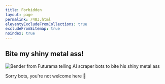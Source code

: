 ```yaml
---
title: Forbidden
layout: page
permalink: /403.html
eleventyExcludeFromCollections: true
excludeFromSitemap: true
noindex: true
---
```


## Bite my shiny metal ass!

![Bender from Futurama telling AI scraper bots to bite his shiny metal ass](/assets/images/template/bender-bite-my-shiny-metal.png)

Sorry bots, you're not welcome here 🤣